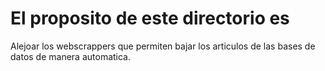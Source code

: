 # El proposito de este directorio es
Alejoar los webscrappers que permiten bajar los articulos 
de las bases de datos de manera automatica.

